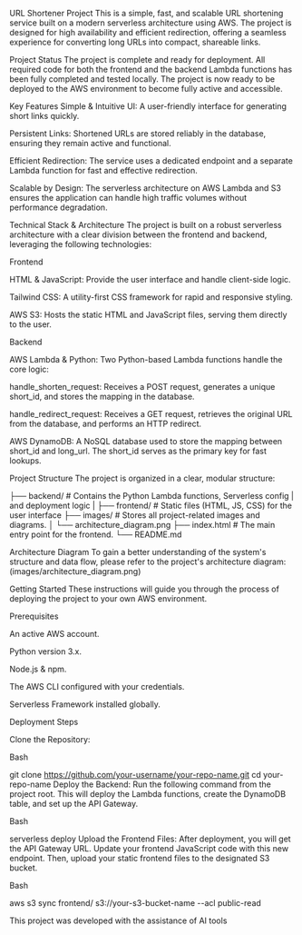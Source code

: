  URL Shortener Project
 This is a simple, fast, and scalable URL shortening service built on a modern serverless architecture using AWS. The project is designed for high availability and efficient redirection, offering a seamless experience for converting long URLs into compact, shareable links.

Project Status
The project is complete and ready for deployment. All required code for both the frontend and the backend Lambda functions has been fully completed and tested locally. The project is now ready to be deployed to the AWS environment to become fully active and accessible.

Key Features
Simple & Intuitive UI: A user-friendly interface for generating short links quickly.

Persistent Links: Shortened URLs are stored reliably in the database, ensuring they remain active and functional.

Efficient Redirection: The service uses a dedicated endpoint and a separate Lambda function for fast and effective redirection.

Scalable by Design: The serverless architecture on AWS Lambda and S3 ensures the application can handle high traffic volumes without performance degradation.

Technical Stack & Architecture
The project is built on a robust serverless architecture with a clear division between the frontend and backend, leveraging the following technologies:

Frontend

HTML & JavaScript: Provide the user interface and handle client-side logic.

Tailwind CSS: A utility-first CSS framework for rapid and responsive styling.

AWS S3: Hosts the static HTML and JavaScript files, serving them directly to the user.

Backend

AWS Lambda & Python: Two Python-based Lambda functions handle the core logic:

handle_shorten_request: Receives a POST request, generates a unique short_id, and stores the mapping in the database.

handle_redirect_request: Receives a GET request, retrieves the original URL from the database, and performs an HTTP redirect.

AWS DynamoDB: A NoSQL database used to store the mapping between short_id and long_url. The short_id serves as the primary key for fast lookups.

Project Structure
The project is organized in a clear, modular structure:


├── backend/                 # Contains the Python Lambda functions, Serverless config
|                              and deployment logic
|
├── frontend/                # Static files (HTML, JS, CSS) for the user interface
├── images/                  # Stores all project-related images and diagrams.
│   └── architecture_diagram.png
├── index.html               # The main entry point for the frontend.
└── README.md                    


Architecture Diagram
To gain a better understanding of the system's structure and data flow, please refer to the project's architecture diagram: (images/architecture_diagram.png)

Getting Started
These instructions will guide you through the process of deploying the project to your own AWS environment.

Prerequisites

An active AWS account.

Python version 3.x.

Node.js & npm.

The AWS CLI configured with your credentials.

Serverless Framework installed globally.

Deployment Steps

Clone the Repository:

Bash

git clone https://github.com/your-username/your-repo-name.git
cd your-repo-name
Deploy the Backend: Run the following command from the project root. This will deploy the Lambda functions, create the DynamoDB table, and set up the API Gateway.

Bash

serverless deploy
Upload the Frontend Files: After deployment, you will get the API Gateway URL. Update your frontend JavaScript code with this new endpoint. Then, upload your static frontend files to the designated S3 bucket.

Bash

aws s3 sync frontend/ s3://your-s3-bucket-name --acl public-read

This project was developed with the assistance of AI tools


